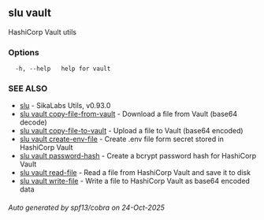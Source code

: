 ## slu vault

HashiCorp Vault utils

### Options

```
  -h, --help   help for vault
```

### SEE ALSO

* [slu](slu.md)	 - SikaLabs Utils, v0.93.0
* [slu vault copy-file-from-vault](slu_vault_copy-file-from-vault.md)	 - Download a file from Vault (base64 decode)
* [slu vault copy-file-to-vault](slu_vault_copy-file-to-vault.md)	 - Upload a file to Vault (base64 encoded)
* [slu vault create-env-file](slu_vault_create-env-file.md)	 - Create .env file form secret stored in HashiCorp Vault
* [slu vault password-hash](slu_vault_password-hash.md)	 - Create a bcrypt password hash for HashiCorp Vault
* [slu vault read-file](slu_vault_read-file.md)	 - Read a file from HashiCorp Vault and save it to disk
* [slu vault write-file](slu_vault_write-file.md)	 - Write a file to HashiCorp Vault as base64 encoded data

###### Auto generated by spf13/cobra on 24-Oct-2025

